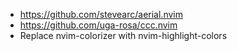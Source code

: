 - https://github.com/stevearc/aerial.nvim
- https://github.com/uga-rosa/ccc.nvim
- Replace nvim-colorizer with nvim-highlight-colors
